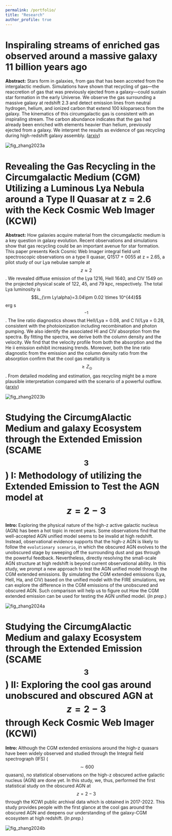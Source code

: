 ```yaml
---
permalink: /portfolio/
title: "Research"
author_profile: true
---
```


Inspiraling streams of enriched gas observed around a massive galaxy 11 billion years ago
====

**Abstract:** Stars form in galaxies, from gas that has been accreted from the intergalactic medium. Simulations have shown that recycling of gas—the reaccretion of gas that was previously ejected from a galaxy—could sustain star formation in the early Universe. We observe the gas surrounding a massive galaxy at redshift 2.3 and detect emission lines from neutral hydrogen, helium, and ionized carbon that extend 100 kiloparsecs from the galaxy. The kinematics of this circumgalactic gas is consistent with an inspiraling stream. The carbon abundance indicates that the gas had already been enriched with elements heavier than helium, previously ejected from a galaxy. We interpret the results as evidence of gas recycling during high-redshift galaxy assembly. ([arxiv](https://arxiv.org/abs/2305.02344))

![fig_zhang2023a](https://zsw6666.github.io/zsw666.github.io/images/Zhang2023a.png)


Revealing the Gas Recycling in the Circumgalactic Medium (CGM) Utilizing a Luminous Lya Nebula around a Type II Quasar at z = 2.6 with the Keck Cosmic Web Imager (KCWI)
====

**Abstract:** How galaxies acquire material from the circumgalactic medium is a key question in galaxy evolution. Recent observations and simulations show that gas recycling could be an important avenue for star formation. This paper presents Keck Cosmic Web Imager integral field unit spectroscopic observations on a type II quasar, Q1517 + 0055 at z = 2.65, a pilot study of our Lya nebulae sample at $$z \approx 2$$. We revealed diffuse emission of the Lya 1216, HeII 1640, and CIV 1549 on the projected physical scale of 122, 45, and 79 kpc, respectively. The total Lya luminosity is $$L_{\rm Ly\alpha}=3.04\pm 0.02 \times 10^{44}$$ erg s$$^{-1}$$. The line ratio diagnostics shows that HeII/Lya = 0.08, and C IV/Lya = 0.28, consistent with the photoionization including recombination and photon pumping. We also identify the associated HI and CIV absorption from the spectra. By fitting the spectra, we derive both the column density and the velocity. We find that the velocity profile from both the absorption and the He ii emission exhibit increasing trends. Moreover, both the line ratio diagnostic from the emission and the column density ratio from the absorption confirm that the cool gas metallicity is $$\geq Z_{\odot}$$. From detailed modeling and estimation, gas recycling might be a more plausible interpretation compared with the scenario of a powerful outflow. ([arxiv](https://arxiv.org/abs/2307.14224))

![fig_zhang2023b](https://zsw6666.github.io/zsw666.github.io/images/Zhang2023b.png)


Studying the CircumgAlactic Medium and galaxy Ecosystem through the Extended Emission (SCAME$$^{3}$$) I: Methodology of utilizing the Extended Emission to Test the AGN model at $$z=2-3$$
====

**Intro:** Exploring the physical nature of the high-z active galactic nucleus (AGN) has been a hot topic in recent years. Some observations find that the well-accepted AGN unified model seems to be invalid at high redshift. Instead, observational evidence supports that the high-z AGN is likely to follow the `evolutionary scenario`, in which the obscured AGN evolves to the unobscured stage by sweeping off the surrounding dust and gas through the powerful feedback. Nevertheless, directly resolving the small-scale AGN structure at high redshift is beyond current observational ability. In this study, we prompt a new approach to test the AGN unified model through the CGM extended emissions. By simulating the CGM extended emissions (Lya, HeII, Ha, and CIV) based on the unified model with the FIRE simulations, we can explore the difference in the CGM emissions of the unobscured and obscured AGN. Such comparison will help us to figure out How the CGM extended emission can be used for testing the AGN unified model. (*In prep.*)


![fig_zhang2024a](https://zsw6666.github.io/zsw666.github.io/images/Zhang2024a.png)


Studying the CircumgAlactic Medium and galaxy Ecosystem through the Extended Emission (SCAME$$^{3}$$) II: Exploring the cool gas around unobscured and obscured AGN at $$z=2-3$$ through Keck Cosmic Web Imager (KCWI)
====

**Intro:** Although the CGM extended emissions around the high-z quasars have been widely observed and studied through the Integral field spectrograph (IFS) ($$\sim 600$$ quasars), no statistical observations on the high-z obscured active galactic nucleus (AGN) are done yet. 
In this study, we, thus, performed the first statistical study on the obscured AGN at $$z=2-3$$ through the KCWI public archival data which is obtained in 2017-2022. 
This study provides people with the first glance at the cool gas around the obscured AGN and deepens our understanding of the galaxy-CGM ecosystem at high redshift. (*In prep.*)

![fig_zhang2024b](https://zsw6666.github.io/zsw666.github.io/images/Zhang2024b.png)
